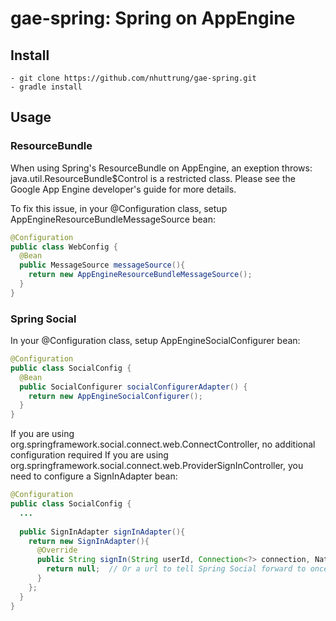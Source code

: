# gae-spring: Spring on AppEngine

## Install
```
- git clone https://github.com/nhuttrung/gae-spring.git
- gradle install
```

## Usage
### ResourceBundle
When using Spring's ResourceBundle on AppEngine, an exeption throws:
java.util.ResourceBundle$Control is a restricted class. Please see the Google App Engine developer's guide for more details.

To fix this issue, in your @Configuration class, setup AppEngineResourceBundleMessageSource bean:
```Java
@Configuration
public class WebConfig {
  @Bean
  public MessageSource messageSource(){
    return new AppEngineResourceBundleMessageSource();
  }
}
```


### Spring Social
In your @Configuration class, setup AppEngineSocialConfigurer bean:
```Java
@Configuration
public class SocialConfig {
  @Bean
  public SocialConfigurer socialConfigurerAdapter() {
    return new AppEngineSocialConfigurer();
  }
}
```
If you are using org.springframework.social.connect.web.ConnectController, no additional configuration required
If you are using org.springframework.social.connect.web.ProviderSignInController, you need to configure a SignInAdapter bean:
```Java
@Configuration
public class SocialConfig {
  ...
  
  public SignInAdapter signInAdapter(){
    return new SignInAdapter(){
      @Override
      public String signIn(String userId, Connection<?> connection, NativeWebRequest request) {
        return null;  // Or a url to tell Spring Social forward to once user signed in your app
      }
    };
  }
}
```
